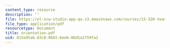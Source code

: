 ```yaml
---
content_type: resource
description: ''
file: https://ol-ocw-studio-app-qa.s3.amazonaws.com/courses/15-328-team-project-fall-2003/815a95ab83c80bb5beeb06d1a1759fa1_orientation.pdf
file_type: application/pdf
resourcetype: Document
title: orientation.pdf
uid: 815a95ab-83c8-0bb5-beeb-06d1a1759fa1
---
```

